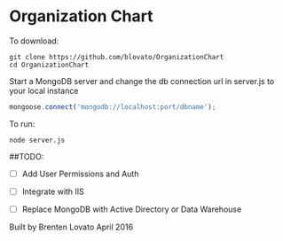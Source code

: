# Organization Chart 

To download:
```
git clone https://github.com/blovato/OrganizationChart
cd OrganizationChart
```



Start a MongoDB server and change the db connection url in server.js to your local instance

```js
mongoose.connect('mongodb://localhost:port/dbname');
```


To run:

`node server.js`


##TODO:
- [ ] Add User Permissions and Auth
- [ ] Integrate with IIS
- [ ] Replace MongoDB with Active Directory or Data Warehouse


Built by Brenten Lovato
April 2016